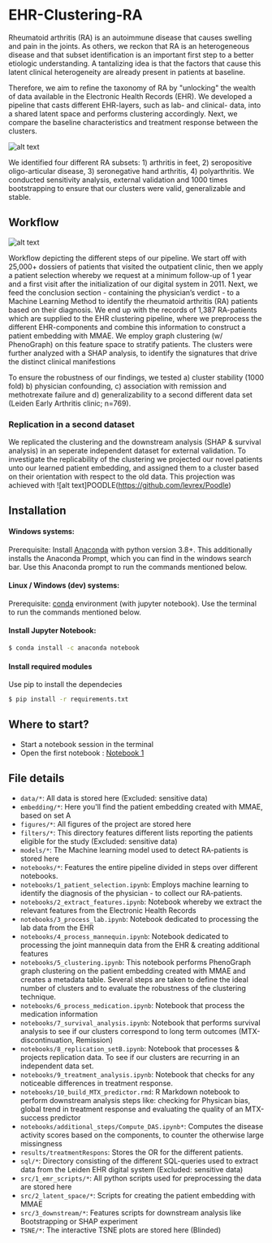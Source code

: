 # EHR-Clustering-RA
Rheumatoid arthritis (RA) is an autoimmune disease that causes swelling and pain in the joints. As others, we reckon that RA is an heterogeneous disease and that subset identification is an important first step to a better etiologic understanding. A tantalizing idea is that the factors that cause this latent clinical heterogeneity are already present in patients at baseline.

Therefore, we aim to refine the taxonomy of RA by "unlocking" the wealth of data available in the Electronic Health Records (EHR). We developed a pipeline that casts different EHR-layers, such as lab- and clinical- data, into a shared latent space and performs clustering accordingly. Next, we compare the baseline characteristics and treatment response between the clusters.

![alt text](https://github.com/levrex/EHR-Clustering-RA/blob/main/figures/md/fig3_SHAP_ClusterOverview.png?raw=true)

We identified four different RA subsets: 1) arthritis in feet, 2) seropositive oligo-articular disease, 3) seronegative hand arthritis, 4) polyarthritis. We conducted sensitivity analysis, external validation and 1000 times bootstrapping to ensure that our clusters were valid, generalizable and stable.

## Workflow
![alt text](https://github.com/levrex/EHR-Clustering-RA/blob/main/figures/md/fig2_workflow.png?raw=true)

Workflow depicting the different steps of our pipeline. We start off with 25,000+ dossiers of patients that visited the outpatient clinic, then we apply a patient selection whereby we request at a minimum follow-up of 1 year and a first visit after the initialization of our digital system in 2011. Next, we feed the conclusion section - containing the physician’s verdict - to a Machine Learning Method to identify the rheumatoid arthritis (RA) patients based on their diagnosis. We end up with the records of 1,387 RA-patients which are supplied to the EHR clustering pipeline, where we preprocess the different EHR-components and combine this information to construct a patient embedding with MMAE. We employ graph clustering (w/ PhenoGraph) on this feature space to stratify patients. The clusters were further analyzed with a SHAP analysis, to identify the signatures that drive the distinct clinical manifestions

To ensure the robustness of our findings, we tested a) cluster stability (1000 fold) b) physician confounding, c) association with remission and methotrexate failure and d) generalizability to a second different data set (Leiden Early Arthritis clinic; n=769).

### Replication in a second dataset
We replicated the clustering and the downstream analysis (SHAP & survival analysis) in an seperate independent dataset for external validation. To investigate the replicability of the clustering we projected our novel patients unto our learned patient embedding, and assigned them to a cluster based on their orientation with respect to the old data. This projection was achieved with ![alt text]POODLE(https://github.com/levrex/Poodle)

## Installation

#### Windows systems:
Prerequisite: Install [Anaconda](https://www.anaconda.com/distribution/) with python version 3.8+. This additionally installs the Anaconda Prompt, which you can find in the windows search bar. Use this Anaconda prompt to run the commands mentioned below.

#### Linux / Windows (dev) systems:
Prerequisite: [conda](https://docs.conda.io/projects/conda/en/latest/user-guide/install/index.html) environment (with jupyter notebook). Use the terminal to run the commands mentioned below.

#### Install Jupyter Notebook:
```sh
$ conda install -c anaconda notebook
```

#### Install required modules
Use pip to install the dependecies

```sh
$ pip install -r requirements.txt
```

## Where to start?
- Start a notebook session in the terminal 
- Open the first notebook : 
[Notebook 1](notebooks/1_patient_selection.ipynb)

## File details
* `data/*`: All data is stored here (Excluded: sensitive data)
* `embedding/*`: Here you'll find the patient embedding created with MMAE, based on set A
* `figures/*`: All figures of the project are stored here
* `filters/*`: This directory features different lists reporting the patients eligible for the study (Excluded: sensitive data)
* `models/*`: The Machine learning model used to detect RA-patients is stored here
* `notebooks/*`: Features the entire pipeline divided in steps over different notebooks.
* `notebooks/1_patient_selection.ipynb`: Employs machine learning to identify the diagnosis of the physician - to collect our RA-patients.
* `notebooks/2_extract_features.ipynb`: Notebook whereby we extract the relevant features from the Electronic Health Records 
* `notebooks/3_process_lab.ipynb`: Notebook dedicated to processing the lab data from the EHR
* `notebooks/4_process_mannequin.ipynb`: Notebook dedicated to processing the joint mannequin data from the EHR & creating additional features
* `notebooks/5_clustering.ipynb`: This notebook performs PhenoGraph graph clustering on the patient embedding created with MMAE and 
    creates a metadata table. Several steps are taken to define the ideal number of clusters and to 
    evaluate the robustness of the clustering technique.
* `notebooks/6_process_medication.ipynb`: Notebook that process the medication information
* `notebooks/7_survival_analysis.ipynb`: Notebook that performs survival analysis to see if our clusters correspond to long term outcomes (MTX-discontinuation, Remission)
* `notebooks/8_replication_setB.ipynb`: Notebook that processes & projects replication data. To see if our clusters are recurring in an independent data set.
* `notebooks/9_treatment_analysis.ipynb`: Notebook that checks for any noticeable differences in treatment response.
* `notebooks/10_build_MTX_predictor.rmd`: R Markdown notebook to perform downstream analysis steps like: checking for Physican bias, global trend in treatment response and evaluating the quality of an MTX-success predictor 
* `notebooks/additional_steps/Compute_DAS.ipynb*`: Computes the disease activity scores based on the components, to counter the otherwise large missingness
* `results/treatmentRespons`: Stores the OR for the different patients.
* `sql/*`: Directory consisting of the different SQL-queries used to extract data from the Leiden EHR digital system (Excluded: sensitive data)
* `src/1_emr_scripts/*`: All python scripts used for preprocessing the data are stored here 
* `src/2_latent_space/*`: Scripts for creating the patient embedding with MMAE
* `src/3_downstream/*`: Features scripts for downstream analysis like Bootstrapping or SHAP experiment
* `TSNE/*`: The interactive TSNE plots are stored here (Blinded)


